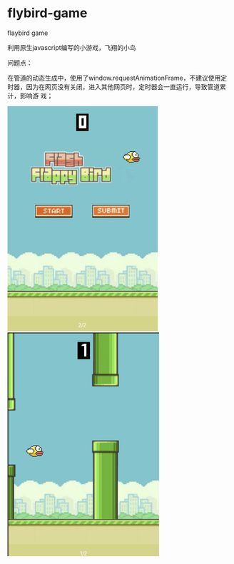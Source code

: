 # flybird-game
flaybird game 

利用原生javascript编写的小游戏，飞翔的小鸟

问题点：

在管道的动态生成中，使用了window.requestAnimationFrame，不建议使用定时器，因为在网页没有关闭，进入其他网页时，定时器会一直运行，导致管道累计，影响游
戏；

![image](https://github.com/chancejl/flybird-game/blob/master/fly2.PNG)
![image](https://github.com/chancejl/flybird-game/blob/master/fly.PNG)

